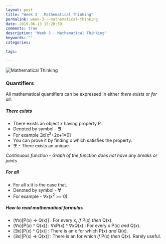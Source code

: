 ```yaml
---
layout: post
title: "Week 3   Mathematical Thinking"
permalink: week-3---mathematical-thinking
date: 2019-06-13 15:20:50
comments: true
description: "Week 3 - Mathematical Thinking"
keywords: ""
categories:

tags:

---
```


![Mathematical Thinking](/images/mathematical-thinking.png)

### <span>Quantifiers</span>

All mathematical quantifiers can be expressed in either _there exists_ or _for all_.

##### There exists
* There exists an object x having property P.
* Denoted by symbol - __∃__
* For example ∃x[x<sup>2</sup>+2x+1=0]
* You can prove it by finding x which satisfies the property.
* ∃! - There exists an unique.

_Continuous function - Graph of the function does not have any breaks or joints_

##### For all
* For all x it is the case that.
* Denoted by symbol - __∀__
* For example - ∀x(x<sup>2</sup> >= 0).


##### How to read mathematical formulas

* (∀x)[P(x) => Q(x)] : For every x, _if_ P(x) _then_ Q(x).
* (∀x)[P(x) ^ Q(x)] : ∀xP(x) ^ ∀xQ(x) : For every x P(x) _and_ Q(x).
* (∃x)[P(x) ^ Q(x)] : There is an x for which P(x) _and_ Q(x).
* (∃x)[P(x) => Q(x)] : There is an for which _if_ P(x) _then_ Q(x). Rarely useful.
